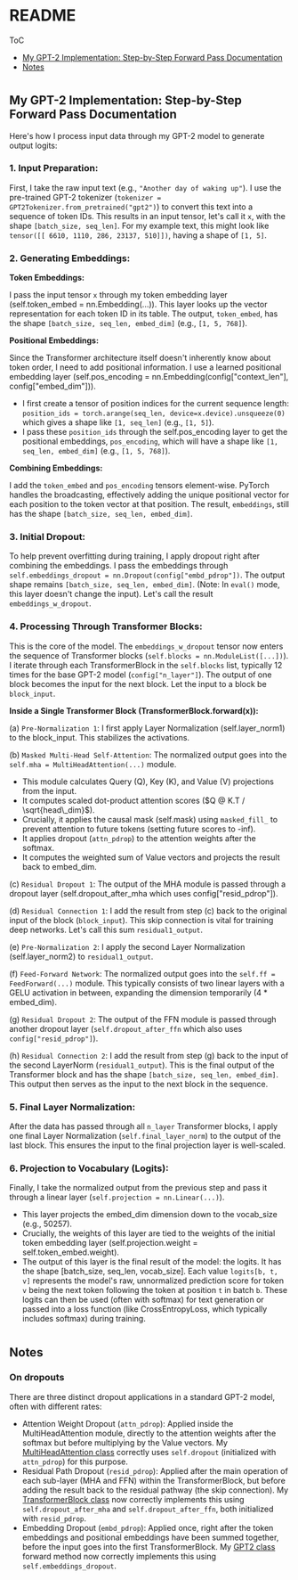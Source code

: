 # README

ToC

- [My GPT-2 Implementation: Step-by-Step Forward Pass Documentation](#my-gpt-2-implementation-step-by-step-forward-pass-documentation)
- [Notes](#notes)

#

## My GPT-2 Implementation: Step-by-Step Forward Pass Documentation <a name="my-gpt-2-implementation-step-by-step-forward-pass-documentation"></a>

Here's how I process input data through my GPT-2 model to generate output logits:

### 1. Input Preparation:

First, I take the raw input text (e.g., `"Another day of waking up"`).
I use the pre-trained GPT-2 tokenizer (`tokenizer = GPT2Tokenizer.from_pretrained("gpt2")`) to convert this text into a sequence of token IDs.
This results in an input tensor, let's call it `x`, with the shape `[batch_size, seq_len]`. For my example text, this might look like `tensor([[ 6610, 1110, 286, 23137, 510]])`, having a shape of `[1, 5]`.

### 2. Generating Embeddings:

**Token Embeddings:**

I pass the input tensor `x` through my token embedding layer (self.token_embed = nn.Embedding(...)). This layer looks up the vector representation for each token ID in its table. The output, `token_embed`, has the shape `[batch_size, seq_len, embed_dim]` (e.g., `[1, 5, 768]`).

**Positional Embeddings:**

Since the Transformer architecture itself doesn't inherently know about token order, I need to add positional information. I use a learned positional embedding layer (self.pos_encoding = nn.Embedding(config["context_len"], config["embed_dim"])).

- I first create a tensor of position indices for the current sequence length: `position_ids = torch.arange(seq_len, device=x.device).unsqueeze(0)` which gives a shape like `[1, seq_len]` (e.g., `[1, 5]`).
- I pass these `position_ids` through the self.pos_encoding layer to get the positional embeddings, `pos_encoding`, which will have a shape like `[1, seq_len, embed_dim]` (e.g., `[1, 5, 768]`).

**Combining Embeddings:**

I add the `token_embed` and `pos_encoding` tensors element-wise. PyTorch handles the broadcasting, effectively adding the unique positional vector for each position to the token vector at that position. The result, `embeddings`, still has the shape `[batch_size, seq_len, embed_dim]`.

### 3. Initial Dropout:

To help prevent overfitting during training, I apply dropout right after combining the embeddings. I pass the embeddings through `self.embeddings_dropout = nn.Dropout(config["embd_pdrop"])`. The output shape remains `[batch_size, seq_len, embed_dim]`. (Note: In `eval()` mode, this layer doesn't change the input). Let's call the result `embeddings_w_dropout`.

### 4. Processing Through Transformer Blocks:

This is the core of the model. The `embeddings_w_dropout` tensor now enters the sequence of Transformer blocks (`self.blocks = nn.ModuleList([...])`).
I iterate through each TransformerBlock in the `self.blocks` list, typically 12 times for the base GPT-2 model (`config["n_layer"]`).
The output of one block becomes the input for the next block. Let the input to a block be `block_input`.

**Inside a Single Transformer Block (TransformerBlock.forward(x)):**

(a) `Pre-Normalization 1`: I first apply Layer Normalization (self.layer_norm1) to the block_input. This stabilizes the activations.

(b) `Masked Multi-Head Self-Attention`: The normalized output goes into the `self.mha = MultiHeadAttention(...)` module.

- This module calculates Query (Q), Key (K), and Value (V) projections from the input.
- It computes scaled dot-product attention scores ($Q @ K.T / \sqrt{head\_dim}$).
- Crucially, it applies the causal mask (self.mask) using `masked_fill_` to prevent attention to future tokens (setting future scores to -inf).
- It applies dropout (`attn_pdrop`) to the attention weights after the softmax.
- It computes the weighted sum of Value vectors and projects the result back to embed_dim.

(c) `Residual Dropout 1`: The output of the MHA module is passed through a dropout layer (self.dropout_after_mha which uses config["resid_pdrop"]).

(d) `Residual Connection 1`: I add the result from step (c) back to the original input of the block (`block_input`). This skip connection is vital for training deep networks. Let's call this sum `residual1_output`.

(e) `Pre-Normalization 2`: I apply the second Layer Normalization (self.layer_norm2) to `residual1_output`.

(f) `Feed-Forward Network`: The normalized output goes into the `self.ff = FeedForward(...)` module. This typically consists of two linear layers with a GELU activation in between, expanding the dimension temporarily (4 * embed_dim).

(g) `Residual Dropout 2`: The output of the FFN module is passed through another dropout layer (`self.dropout_after_ffn` which also uses `config["resid_pdrop"]`).

(h) `Residual Connection 2`: I add the result from step (g) back to the input of the second LayerNorm (`residual1_output`). This is the final output of the Transformer block and has the shape `[batch_size, seq_len, embed_dim]`. This output then serves as the input to the next block in the sequence.

### 5. Final Layer Normalization:

After the data has passed through all `n_layer` Transformer blocks, I apply one final Layer Normalization (`self.final_layer_norm`) to the output of the last block. This ensures the input to the final projection layer is well-scaled.

### 6. Projection to Vocabulary (Logits):

Finally, I take the normalized output from the previous step and pass it through a linear layer (`self.projection = nn.Linear(...)`).

- This layer projects the embed_dim dimension down to the vocab_size (e.g., 50257).
- Crucially, the weights of this layer are tied to the weights of the initial token embedding layer (self.projection.weight = self.token_embed.weight).
- The output of this layer is the final result of the model: the logits. It has the shape [batch_size, seq_len, vocab_size]. Each value `logits[b, t, v]` represents the model's raw, unnormalized prediction score for token `v` being the next token following the token at position `t` in batch `b`. These logits can then be used (often with softmax) for text generation or passed into a loss function (like CrossEntropyLoss, which typically includes softmax) during training.

#

## Notes <a name="notes"></a>

### On dropouts

There are three distinct dropout applications in a standard GPT-2 model, often with different rates:

- Attention Weight Dropout (`attn_pdrop`): Applied inside the MultiHeadAttention module, directly to the attention weights after the softmax but before multiplying by the Value vectors. My [MultiHeadAttention class](model.py#L179) correctly uses `self.dropout` (initialized with `attn_pdrop`) for this purpose.
- Residual Path Dropout (`resid_pdrop`): Applied after the main operation of each sub-layer (MHA and FFN) within the TransformerBlock, but before adding the result back to the residual pathway (the skip connection). My [TransformerBlock class](model.py#L169-170) now correctly implements this using `self.dropout_after_mha` and `self.dropout_after_ffn`, both initialized with `resid_pdrop`.
- Embedding Dropout (`embd_pdrop`): Applied once, right after the token embeddings and positional embeddings have been summed together, before the input goes into the first TransformerBlock. My [GPT2 class](model.py#L224) forward method now correctly implements this using `self.embeddings_dropout`.